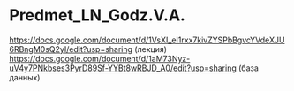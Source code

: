 # Predmet_LN_Godz.V.A.

https://docs.google.com/document/d/1VsXI_eI1rxx7kivZYSPbBgvcYVdeXJU6RBngM0sQ2yI/edit?usp=sharing (лекция)
https://docs.google.com/document/d/1aM73Nyz-uV4y7PNkbses3PyrD89Sf-YYBt8wRBJD_A0/edit?usp=sharing (база данных)
